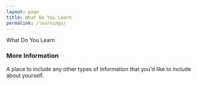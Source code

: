 ```yaml
---
layout: page
title: What Do You Learn 
permalink: /learnings/
---
```


What Do You Learn

### More Information

A place to include any other types of information that you'd like to include about yourself.
